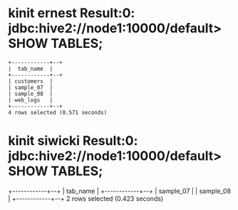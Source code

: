 # kinit ernest Result:0: jdbc:hive2://node1:10000/default> SHOW TABLES;
```
+------------+--+
|  tab_name  |
+------------+--+
| customers  |
| sample_07  |
| sample_08  |
| web_logs   |
+------------+--+
4 rows selected (0.571 seconds)

```
# kinit siwicki Result:0: jdbc:hive2://node1:10000/default> SHOW TABLES;
+------------+--+
|  tab_name  |
+------------+--+
| sample_07  |
| sample_08  |
+------------+--+
2 rows selected (0.423 seconds)
```